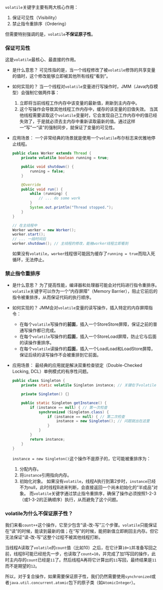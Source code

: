 
`volatile`关键字主要有两大核心作用：

1.  保证可见性（Visibility）
2.  禁止指令重排序（Ordering）

但需要特别强调的是，`volatile`**不保证原子性**。

### 保证可见性

这是`volatile`最核心、最直接的作用。

*   是什么意思？
    可见性指的是，当一个线程修改了被`volatile`修饰的共享变量的值时，这个修改能够立即被其他所有线程“看到”。

*   如何实现的？
    当一个线程对`volatile`变量进行写操作时，JMM（Java内存模型）会强制它做两件事：
    1.  立即将当前线程工作内存中该变量的最新值，刷新到主内存中。
    2.  这个写操作会导致其他线程工作内存中，缓存的该变量的旧值失效。
    当其他线程需要读取这个`volatile`变量时，它会发现自己工作内存中的值已经失效了，于是就必须去主内存中重新读取最新的值。通过这样一“写”一“读”的强制同步，就保证了变量的可见性。

*   应用场景：
    一个非常经典的场景就是使用一个`volatile`布尔标志来优雅地停止线程。
    ```java
    public class Worker extends Thread {
        private volatile boolean running = true;

        public void shutdown() {
            running = false;
        }

        @Override
        public void run() {
            while (running) {
                // ... do some work
            }
            System.out.println("Thread stopped.");
        }
    }

    // 在主线程中
    Worker worker = new Worker();
    worker.start();
    // ... 一段时间后
    worker.shutdown(); // 主线程的修改，能被worker线程立即看到
    ```
    如果没有`volatile`，`worker`线程很可能因为缓存了`running = true`而陷入死循环，无法停止。

### 禁止指令重排序

*   是什么意思？
    为了提高性能，编译器和处理器可能会对代码进行指令重排序。`volatile`关键字可以作为一个“内存屏障”（Memory Barrier），阻止它前后的指令被重排序，从而保证代码的执行顺序。

*   如何实现的？
    JMM会对`volatile`变量的读写操作，插入特定的内存屏障指令：
    *   在每个`volatile`写操作的**前面**，插入一个StoreStore屏障，保证之前的普通写操作都已完成。
    *   在每个`volatile`写操作的**后面**，插入一个StoreLoad屏障，防止它与后面的读操作重排序。
    *   在每个`volatile`读操作的**后面**，插入一个LoadLoad和LoadStore屏障，保证后续的读写操作不会被重排到它前面。

*   应用场景：
    最经典的应用就是解决双重检查锁定（Double-Checked Locking, DCL）单例模式的有序性问题。
    ```java
    public class Singleton {
        private static volatile Singleton instance; // 关键在于volatile

        private Singleton() {}

        public static Singleton getInstance() {
            if (instance == null) { // 第一次检查
                synchronized (Singleton.class) {
                    if (instance == null) { // 第二次检查
                        instance = new Singleton(); // 问题就出在这里
                    }
                }
            }
            return instance;
        }
    }
    ```
    `instance = new Singleton()`这个操作不是原子的，它可能被重排序为：
    1.  分配内存。
    2.  将`instance`引用指向内存。
    3.  初始化对象。
    如果没有`volatile`，线程A执行到第2步时，`instance`已经不为null，此时线程B进来判断，会直接返回一个尚未初始化的“半成品”对象。
    而`volatile`关键字通过禁止指令重排序，确保了操作必须按照1-2-3（或1-3-2的正确顺序）执行，从而避免了这个问题。

### volatile为什么不保证原子性？

我们来看`count++`这个操作，它至少包含“读-改-写”三个步骤。`volatile`只能保证在“读”的时候，能读到最新的值；在“写”的时候，能把新值立即刷回主内存。但它无法保证“读-改-写”这整个过程不被其他线程打断。

当线程A读取了`volatile`的`count`值（比如10）之后，在它计算`10+1`并准备写回之前，线程B可能已经抢先一步，也读取了`count=10`，并完成了加1写回的操作，此时主内存的`count`已经是`11`了。然后线程A再将它计算出的`11`写回，最终结果是`11`而不是期望的`12`。

所以，对于复合操作，如果需要保证原子性，我们仍然需要使用`synchronized`或者`java.util.concurrent.atomic`包下的原子类（如`AtomicInteger`）。
